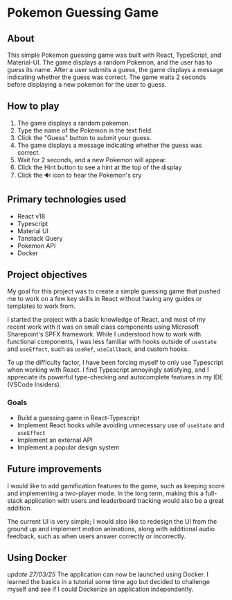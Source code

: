 # Pokemon Guessing Game

## About

This simple Pokemon guessing game was built with React, TypeScript, and Material-UI. The game displays a random Pokemon, and the user has to guess its name. After a user submits a guess, the game displays a message indicating whether the guess was correct. The game waits 2 seconds before displaying a new pokemon for the user to guess.

## How to play

1. The game displays a random pokemon.
2. Type the name of the Pokemon in the text field.
3. Click the "Guess" button to submit your guess.
4. The game displays a message indicating whether the guess was correct.
5. Wait for 2 seconds, and a new Pokemon will appear.
6. Click the Hint button to see a hint at the top of the display
7. Click the 🔊 icon to hear the Pokemon's cry

## Primary technologies used

- React v18
- Typescript
- Material UI
- Tanstack Query
- Pokemon API
- Docker

## Project objectives

My goal for this project was to create a simple guessing game that pushed me to work on a few key skills in React without having any guides or templates to work from.

I started the project with a basic knowledge of React, and most of my recent work with it was on small class components using Microsoft Sharepoint's SPFX framework. While I understood how to work with functional components, I was less familiar with hooks outside of `useState` and `useEffect`, such as `useRef`, `useCallback`, and custom hooks.

To up the difficulty factor, I have been forcing myself to only use Typescript when working with React. I find Typescript annoyingly satisfying, and I appreciate its powerful type-checking and autocomplete features in my IDE (VSCode Insiders).


### Goals

- Build a guessing game in React-Typescript
- Implement React hooks while avoiding unnecessary use of `useState` and `useEffect`
- Implement an external API
- Implement a popular design system

## Future improvements

I would like to add gamification features to the game, such as keeping score and implementing a two-player mode. In the long term, making this a full-stack application with users and leaderboard tracking would also be a great addition.

The current UI is very simple; I would also like to redesign the UI from the ground up and implement motion animations, along with additional audio feedback, such as when users answer correctly or incorrectly.

## Using Docker

_update 27/03/25_ The application can now be launched using Docker. I learned the basics in a tutorial some time ago but decided to challenge myself and see if I could Dockerize an application independently.



